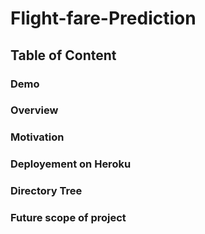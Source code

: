 # Flight-fare-Prediction

## Table of Content
### Demo
### Overview
### Motivation
### Deployement on Heroku
### Directory Tree
### Future scope of project
